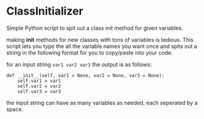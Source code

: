 # ClassInitializer
Simple Python script to spit out a class init method for given variables.

making __init__ methods for new classes with tons of variables is tedious. This script lets you type the all the variable names you want once and spits out a string in the following format for you to copy/paste into your code.

for an input string `var1 var2 var3` the output is as follows:

```
def __init__(self, var1 = None, var2 = None, var3 = None):
	self.var1 = var1
	self.var2 = var2
	self.var3 = var3
```
the input string can have as many variables as needed, each seperated by a space.
